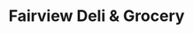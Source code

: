 ---
title: "Fairview Deli & Grocery"
url: /ridgewood/fairview-deli-and-grocery/
shop: convenience
---